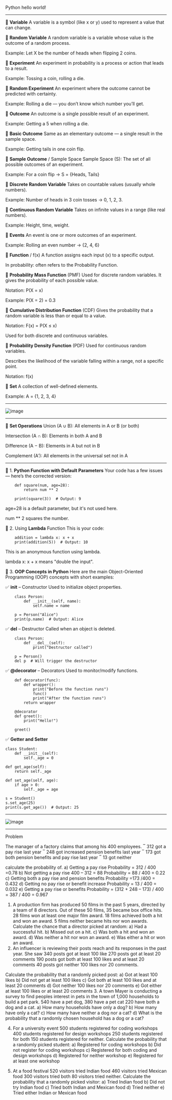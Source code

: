Python
hello world!

----

🔹 **Variable**
A variable is a symbol (like x or y) used to represent a value that can change.

🔹 **Random Variable**
A random variable is a variable whose value is the outcome of a random process.

Example: Let X be the number of heads when flipping 2 coins.

🔹 **Experiment**
An experiment in probability is a process or action that leads to a result.

Example: Tossing a coin, rolling a die.

🔹 **Random Experiment**
An experiment where the outcome cannot be predicted with certainty.

Example: Rolling a die — you don’t know which number you’ll get.

🔹 **Outcome**
An outcome is a single possible result of an experiment.

Example: Getting a 5 when rolling a die.

🔹 **Basic Outcome**
Same as an elementary outcome — a single result in the sample space.

Example: Getting tails in one coin flip.

🔹 **Sample Outcome** / Sample Space
Sample Space (S): The set of all possible outcomes of an experiment.

Example: For a coin flip → S = {Heads, Tails}

🔹 **Discrete Random Variable**
Takes on countable values (usually whole numbers).

Example: Number of heads in 3 coin tosses → 0, 1, 2, 3.

🔹 **Continuous Random Variable**
Takes on infinite values in a range (like real numbers).

Example: Height, time, weight.

🔹 **Events**
An event is one or more outcomes of an experiment.

Example: Rolling an even number → {2, 4, 6}

🔹 **Function** / f(x)
A function assigns each input (x) to a specific output.

In probability: often refers to the Probability Function.

🔹 **Probability Mass Function** (PMF)
Used for discrete random variables. It gives the probability of each possible value.

Notation: P(X = x)

Example: P(X = 2) = 0.3

🔹 **Cumulative Distribution Function** (CDF)
Gives the probability that a random variable is less than or equal to a value.

Notation: F(x) = P(X ≤ x)

Used for both discrete and continuous variables.

🔹 **Probability Density Function** (PDF)
Used for continuous random variables.

Describes the likelihood of the variable falling within a range, not a specific point.

Notation: f(x)

🔹 **Set**
A collection of well-defined elements.

Example: A = {1, 2, 3, 4}

----

![image](https://github.com/user-attachments/assets/e8ab5b1d-e3aa-4d99-bf1e-840bec76c995)

----

🔹 **Set Operations**
Union (A ∪ B): All elements in A or B (or both)

Intersection (A ∩ B): Elements in both A and B

Difference (A − B): Elements in A but not in B

Complement (A′): All elements in the universal set not in A

----

🔹 1. **Python Function with Default Parameters**
Your code has a few issues — here’s the corrected version:

        def square(num, age=28):
            return num ** 2
        
        print(square(3))  # Output: 9
        

age=28 is a default parameter, but it's not used here.

num ** 2 squares the number.

🔹 2. Using **Lambda** Function
This is your code:


        addition = lambda x: x + x
        print(addition(5))  # Output: 10


This is an anonymous function using lambda.

lambda x: x + x means "double the input".

🔹 3. **OOP Concepts in Python**
Here are the main Object-Oriented Programming (OOP) concepts with short examples:

✅ **__init__** – Constructor
Used to initialize object properties.


        class Person:
            def __init__(self, name):
                self.name = name
        
        p = Person("Alice")
        print(p.name)  # Output: Alice


✅ **__del__** – Destructor
Called when an object is deleted.


        class Person:
            def __del__(self):
                print("Destructor called")
        
        p = Person()
        del p  # Will trigger the destructor


✅ **@decorator** – Decorators
Used to monitor/modify functions.


        def decorator(func):
            def wrapper():
                print("Before the function runs")
                func()
                print("After the function runs")
            return wrapper
        
        @decorator
        def greet():
            print("Hello!")
        
        greet()


✅ **Getter and Setter**

    class Student:
        def __init__(self):
            self._age = 0

    def get_age(self):
        return self._age

    def set_age(self, age):
        if age > 0:
            self._age = age

    s = Student()
    s.set_age(25)
    print(s.get_age())  # Output: 25

----

![image](https://github.com/user-attachments/assets/dbf62807-2d7b-4f88-ae6e-400ff6dc1a13)



----

Problem 

The manager of a factory claims that among his 400 employees.
‾ 312 got a pay rise last year
‾ 248 got increased pension benefits last year
‾ 173 got both pension benefits and pay rise last year
‾ 13 got neither

calculate the probability of.
a)	Getting a pay rise
Probability = 312 / 400 =0.78
b)	Not getting a pay rise
400 – 312 = 88
Probability = 88 / 400 = 0.22
c)	Getting both a pay rise and pension benefits
Probability =173 /400 = 0.432
d)	Getting no pay rise or benefit increase
Probability = 13 / 400 = 0.032
e)	Getting a pay rise or benefits
Probability = (312 + 248 – 173) / 400
= 387 / 400 = 0.967



1.	A production firm has produced 50 films in the past 5 years, directed by a team of 8 directors. Out of these 50 films, 35 became box office hits. 28 films won at least one major film award. 18 films achieved both a hit and won an award. 5 films neither became hits nor won awards.
Calculate the chance that a director picked at random:
a) Had a successful hit.
b) Missed out on a hit.
c) Was both a hit and won an award.
d) Was neither a hit nor won an award.
e) Was either a hit or won an award.
2.	An influencer is reviewing their posts reach and its responses in the past year. She saw 340 posts got at least 100 like 270 posts got at least 20 comments 190 posts got both at least 100 likes and at least 20 comments 40 posts got neither 100 likes nor 20 comments.

Calculate the probability that a randomly picked post:
a) Got at least 100 likes
b) Did not get at least 100 likes
c) Got both at least 100 likes and at least 20 comments
d) Got neither 100 likes nor 20 comments
e) Got either at least 100 likes or at least 20 comments
3.	A town Mayer is conducting a survey to find peoples interest in pets in the town of 1,000 households to build a pet park. 540 have a pet dog, 380 have a pet cat 220 have both a dog and a cat.
a) How many households have only a dog?
b) How many have only a cat?
c) How many have neither a dog nor a cat?
d) What is the probability that a randomly chosen household has a dog or a cat?

4.	For a university event 500 students registered for coding workshops 400 students registered for design workshops 250 students registered for both 150 students registered for neither.
Calculate the probability that a randomly picked student:
a) Registered for coding workshops
b) Did not register for coding workshops
c) Registered for both coding and design workshops
d) Registered for neither workshop
e) Registered for at least one workshop


5.	At a food festival 520 visitors tried Indian food 460 visitors tried Mexican food 300 visitors tried both 80 visitors tried neither.
Calculate the probability that a randomly picked visitor:
a) Tried Indian food
b) Did not try Indian food
c) Tried both Indian and Mexican food
d) Tried neither
e) Tried either Indian or Mexican food

